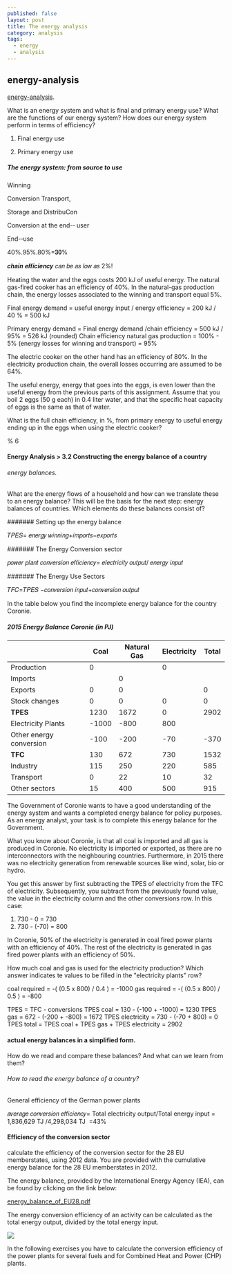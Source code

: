 ```yaml
---
published: false
layout: post
title: The energy analysis
category: analysis
tags:
  - energy
  - analysis
---
```

## energy-analysis

[energy-analysis](https://courses.edx.org/courses/course-v1:DelftX+EnergyX+2T2016/courseware/e2e0f68a0da540f89ed56b2e11a560f4/5e85abdbcd634b4c87f63624f1ca6f29/?child=first).

What is an energy system and what is final and primary energy use? What are the functions of our energy system? How does our energy system perform in terms of efficiency?



1. Final energy use



2. Primary energy use



##### The energy system: from source to use


Winning

Conversion Transport,

Storage and DistribuCon

Conversion at the end-­‐ user

End-­‐use


40%.95%.80%=𝟑𝟎%


𝒄𝒉𝒂𝒊𝒏 𝒆𝒇𝒇𝒊𝒄𝒊𝒆𝒏𝒄𝒚 𝑐𝑎𝑛 𝑏𝑒 𝑎𝑠 𝑙𝑜𝑤 𝑎𝑠 2%!


Heating the water and the eggs costs 200 kJ of useful energy. The natural gas-fired cooker has an efficiency of 40%. In the natural-gas production chain, the energy losses associated to the winning and transport equal 5%.

Final energy demand = useful energy input / energy efficiency = 200 kJ / 40 % = 500 kJ


Primary energy demand = Final energy demand /chain efficiency = 500 kJ / 95% = 526 kJ (rounded)
Chain efficiency natural gas production = 100% - 5% (energy losses for winning and transport) = 95%


The electric cooker on the other hand has an efficiency of 80%. In the electricity production chain, the overall losses occurring are assumed to be 64%.


The useful energy, energy that goes into the eggs, is even lower than the useful energy from the previous parts of this assignment. Assume that you boil 2 eggs (50 g each) in 0.4 liter water, and that the specific heat capacity of eggs is the same as that of water.


What is the full chain efficiency, in %, from primary energy to useful energy ending up in the eggs when using the electric cooker? 

 %   6


#### Energy Analysis > 3.2 Constructing the energy balance of a country 



###### energy balances.

What are the energy flows of a household and how can we translate these to an energy balance? This will be the basis for the next step: energy balances of countries. Which elements do these balances consist of?



####### Setting up the energy balance


𝑇𝑃𝐸𝑆= 𝑒𝑛𝑒𝑟𝑔𝑦 𝑤𝑖𝑛𝑛𝑖𝑛𝑔+𝑖𝑚𝑝𝑜𝑟𝑡𝑠−𝑒𝑥𝑝𝑜𝑟𝑡𝑠


####### The Energy Conversion sector

𝑝𝑜𝑤𝑒𝑟 𝑝𝑙𝑎𝑛𝑡 𝑐𝑜𝑛𝑣𝑒𝑟𝑠𝑖𝑜𝑛 𝑒𝑓𝑓𝑖𝑐𝑖𝑒𝑛𝑐𝑦= 𝑒𝑙𝑒𝑐𝑡𝑟𝑖𝑐𝑖𝑡𝑦 𝑜𝑢𝑡𝑝𝑢𝑡/
𝑒𝑛𝑒𝑟𝑔𝑦 𝑖𝑛𝑝𝑢𝑡 


####### The Energy Use Sectors

𝑇𝐹𝐶=𝑇𝑃𝐸𝑆 −𝑐𝑜𝑛𝑣𝑒𝑟𝑠𝑖𝑜𝑛 𝑖𝑛𝑝𝑢𝑡+𝑐𝑜𝑛𝑣𝑒𝑟𝑠𝑖𝑜𝑛 𝑜𝑢𝑡𝑝𝑢𝑡


In the table below you find the incomplete energy balance for the country Coronie. 

##### 2015 Energy Balance Coronie (in PJ)

|                         | Coal | Natural Gas | Electricity | Total |
|-------------------------|------|-------------|-------------|-------|
| Production              | 0    |             | 0           |       |
| Imports                 |      | 0           |             |       |
| Exports                 | 0    | 0           |             | 0     |
| Stock changes           | 0    | 0           | 0           | 0     |
| **TPES**                | 1230 |  1672       |    0        | 2902  |
| Electricity Plants      |-1000 |  -800       |     800     |       |
| Other energy conversion | -100 | -200        | -70         | -370  |
| **TFC**                 |   130|  672        |    730      |1532   |
| Industry                | 115  | 250         | 220         | 585   |
| Transport               | 0    | 22          | 10          | 32    |
| Other sectors           | 15   | 400         | 500         | 915   |


The Government of Coronie wants to have a good understanding of the energy system and wants a completed energy balance for policy purposes. As an energy analyst, your task is to complete this energy balance for the Government.  

What you know about Coronie, is that all coal is imported and all gas is produced in Coronie. No electricity is imported or exported, as there are no interconnectors with the neighbouring countries. Furthermore, in 2015 there was no electricity generation from renewable sources like wind, solar, bio or hydro. 


You get this answer by first subtracting the TPES of electricity from the TFC of electricity.
Subsequently, you subtract from the previously found value, the value in the electricity column and the other conversions row.
In this case:
1) 730 - 0 = 730
2) 730 - (-70) = 800


In Coronie, 50% of the electricity is generated in coal fired power plants with an efficiency of 40%. The rest of the electricity is generated in gas fired power plants with an efficiency of 50%.

How much coal and gas is used for the electricity production? Which answer indicates te values to be filled in the "electricity plants" row?

coal required = -( (0.5 x 800) / 0.4 ) = -1000
gas required = -( (0.5 x 800) / 0.5 ) = -800

TPES = TFC - conversions
TPES coal = 130 - (-100 + -1000) = 1230
TPES gas = 672 - (-200 + -800) = 1672
TPES electricity = 730 - (-70 + 800) = 0
TPES total = TPES coal + TPES gas + TPES electricity = 2902



#### actual energy balances in a simplified form.

How do we read and compare these balances? And what can we learn from them?


###### How to read the energy balance of a country?


General efficiency of the German power plants 


𝑎𝑣𝑒𝑟𝑎𝑔𝑒 𝑐𝑜𝑛𝑣𝑒𝑟𝑠𝑖𝑜𝑛 𝑒𝑓𝑓𝑖𝑐𝑖𝑒𝑛𝑐𝑦= Total electricity output/Total energy input =
1,836,629 TJ /4,298,034 TJ  =43% 



#### Efficiency of the conversion sector

calculate the efficiency of the conversion sector for the 28 EU memberstates, using 2012 data. You are provided with the cumulative energy balance for the 28 EU memberstates in 2012. 

The energy balance, provided by the International Energy Agency (IEA), can be found by clicking on the link below: 

[energy_balance_of_EU28.pdf](https://d37djvu3ytnwxt.cloudfront.net/assets/courseware/v1/51b91b369bf1c9d968c82e98ae091fdb/asset-v1:DelftX+EnergyX+2T2016+type@asset+block/energy_balance_of_EU28.pdf)


The energy conversion efficiency of an activity can be calculated as the total energy output, divided by the total energy input.

![](https://d37djvu3ytnwxt.cloudfront.net/assets/courseware/v1/cd4daa1697c6f7e1861ee0489d3f681e/asset-v1:DelftX+EnergyX+2T2016+type@asset+block/efficiency.png)

In the following exercises you have to calculate the conversion efficiency of the power plants for several fuels and for Combined Heat and Power (CHP) plants.









